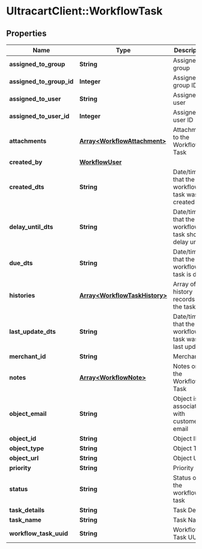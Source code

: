 # UltracartClient::WorkflowTask

## Properties
Name | Type | Description | Notes
------------ | ------------- | ------------- | -------------
**assigned_to_group** | **String** | Assigned to group | [optional] 
**assigned_to_group_id** | **Integer** | Assigned to group ID | [optional] 
**assigned_to_user** | **String** | Assigned to user | [optional] 
**assigned_to_user_id** | **Integer** | Assigned to user ID | [optional] 
**attachments** | [**Array&lt;WorkflowAttachment&gt;**](WorkflowAttachment.md) | Attachments to the Workflow Task | [optional] 
**created_by** | [**WorkflowUser**](WorkflowUser.md) |  | [optional] 
**created_dts** | **String** | Date/time that the workflow task was created | [optional] 
**delay_until_dts** | **String** | Date/time that the workflow task should delay until | [optional] 
**due_dts** | **String** | Date/time that the workflow task is due | [optional] 
**histories** | [**Array&lt;WorkflowTaskHistory&gt;**](WorkflowTaskHistory.md) | Array of history records for the task | [optional] 
**last_update_dts** | **String** | Date/time that the workflow task was last updated | [optional] 
**merchant_id** | **String** | Merchant ID | [optional] 
**notes** | [**Array&lt;WorkflowNote&gt;**](WorkflowNote.md) | Notes on the Workflow Task | [optional] 
**object_email** | **String** | Object is associated with customer email | [optional] 
**object_id** | **String** | Object ID | [optional] 
**object_type** | **String** | Object Type | [optional] 
**object_url** | **String** | Object URL | [optional] 
**priority** | **String** | Priority | [optional] 
**status** | **String** | Status of the workflow task | [optional] 
**task_details** | **String** | Task Details | [optional] 
**task_name** | **String** | Task Name | [optional] 
**workflow_task_uuid** | **String** | Workflow Task UUID | [optional] 


